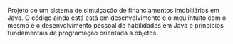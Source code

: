 Projeto de um sistema de simulçação de financiamentos imobiliários em Java.
O código ainda está está em desenvolvimento e o meu intuíto com o mesmo é o desenvolvimento pessoal de habilidades em Java e princípios fundamentais de programação orientada a objetos.  
